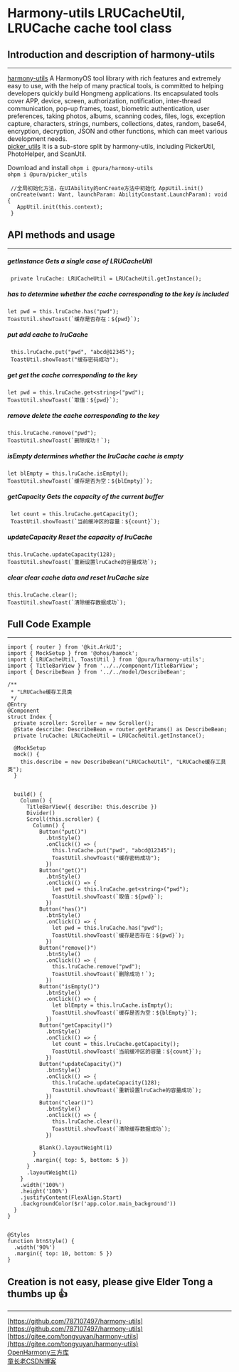 # Harmony-utils LRUCacheUtil, LRUCache cache tool class

## Introduction and description of harmony-utils

------
[harmony-utils](https://ohpm.openharmony.cn/#/cn/detail/@pura%2Fharmony-utils) A HarmonyOS tool library with rich features and extremely easy to use, with the help of many practical tools, is committed to helping developers quickly build Hongmeng applications. Its encapsulated tools cover APP, device, screen, authorization, notification, inter-thread communication, pop-up frames, toast, biometric authentication, user preferences, taking photos, albums, scanning codes, files, logs, exception capture, characters, strings, numbers, collections, dates, random, base64, encryption, decryption, JSON and other functions, which can meet various development needs.   
[picker_utils](https://ohpm.openharmony.cn/#/cn/detail/@pura%2Fpicker_utils) It is a sub-store split by harmony-utils, including PickerUtil, PhotoHelper, and ScanUtil.

Download and install
`ohpm i @pura/harmony-utils`  
`ohpm i @pura/picker_utils`

 ```
  //全局初始化方法，在UIAbility的onCreate方法中初始化 AppUtil.init()
  onCreate(want: Want, launchParam: AbilityConstant.LaunchParam): void {
    AppUtil.init(this.context);
  }
 ```

## API methods and usage

------

##### getInstance Gets a single case of LRUCacheUtil

```
 private lruCache: LRUCacheUtil = LRUCacheUtil.getInstance();
```

##### has to determine whether the cache corresponding to the key is included

```
let pwd = this.lruCache.has("pwd");
ToastUtil.showToast(`缓存是否存在：${pwd}`);
```

##### put add cache to lruCache

```
 this.lruCache.put("pwd", "abcd@12345");
 ToastUtil.showToast("缓存密码成功");
```

##### get get the cache corresponding to the key

```
let pwd = this.lruCache.get<string>("pwd");
ToastUtil.showToast(`取值：${pwd}`);
```

##### remove delete the cache corresponding to the key

```
this.lruCache.remove("pwd");
ToastUtil.showToast(`删除成功！`);
```

##### isEmpty determines whether the lruCache cache is empty

```
let blEmpty = this.lruCache.isEmpty();
ToastUtil.showToast(`缓存是否为空：${blEmpty}`);
```

##### getCapacity Gets the capacity of the current buffer

```
 let count = this.lruCache.getCapacity();
 ToastUtil.showToast(`当前缓冲区的容量：${count}`);
```

##### updateCapacity Reset the capacity of lruCache

```
this.lruCache.updateCapacity(128);
ToastUtil.showToast(`重新设置lruCache的容量成功`);
```

##### clear clear cache data and reset lruCache size

```
this.lruCache.clear();
ToastUtil.showToast(`清除缓存数据成功`);
```

## Full Code Example

------

```
import { router } from '@kit.ArkUI';
import { MockSetup } from '@ohos/hamock';
import { LRUCacheUtil, ToastUtil } from '@pura/harmony-utils';
import { TitleBarView } from '../../component/TitleBarView';
import { DescribeBean } from '../../model/DescribeBean';

/**
 * "LRUCache缓存工具类
 */
@Entry
@Component
struct Index {
  private scroller: Scroller = new Scroller();
  @State describe: DescribeBean = router.getParams() as DescribeBean;
  private lruCache: LRUCacheUtil = LRUCacheUtil.getInstance();

  @MockSetup
  mock() {
    this.describe = new DescribeBean("LRUCacheUtil", "LRUCache缓存工具类");
  }


  build() {
    Column() {
      TitleBarView({ describe: this.describe })
      Divider()
      Scroll(this.scroller) {
        Column() {
          Button("put()")
            .btnStyle()
            .onClick(() => {
              this.lruCache.put("pwd", "abcd@12345");
              ToastUtil.showToast("缓存密码成功");
            })
          Button("get()")
            .btnStyle()
            .onClick(() => {
              let pwd = this.lruCache.get<string>("pwd");
              ToastUtil.showToast(`取值：${pwd}`);
            })
          Button("has()")
            .btnStyle()
            .onClick(() => {
              let pwd = this.lruCache.has("pwd");
              ToastUtil.showToast(`缓存是否存在：${pwd}`);
            })
          Button("remove()")
            .btnStyle()
            .onClick(() => {
              this.lruCache.remove("pwd");
              ToastUtil.showToast(`删除成功！`);
            })
          Button("isEmpty()")
            .btnStyle()
            .onClick(() => {
              let blEmpty = this.lruCache.isEmpty();
              ToastUtil.showToast(`缓存是否为空：${blEmpty}`);
            })
          Button("getCapacity()")
            .btnStyle()
            .onClick(() => {
              let count = this.lruCache.getCapacity();
              ToastUtil.showToast(`当前缓冲区的容量：${count}`);
            })
          Button("updateCapacity()")
            .btnStyle()
            .onClick(() => {
              this.lruCache.updateCapacity(128);
              ToastUtil.showToast(`重新设置lruCache的容量成功`);
            })
          Button("clear()")
            .btnStyle()
            .onClick(() => {
              this.lruCache.clear();
              ToastUtil.showToast(`清除缓存数据成功`);
            })

          Blank().layoutWeight(1)
        }
        .margin({ top: 5, bottom: 5 })
      }
      .layoutWeight(1)
    }
    .width('100%')
    .height('100%')
    .justifyContent(FlexAlign.Start)
    .backgroundColor($r('app.color.main_background'))
  }
}


@Styles
function btnStyle() {
  .width('90%')
  .margin({ top: 10, bottom: 5 })
}
```


## Creation is not easy, please give Elder Tong a thumbs up 👍

------
[https://github.com/787107497/harmony-utils](https://github.com/787107497/harmony-utils)   
[https://gitee.com/tongyuyan/harmony-utils](https://gitee.com/tongyuyan/harmony-utils)   
[OpenHarmony三方库](https://ohpm.openharmony.cn/#/cn/detail/@pura%2Fharmony-utils)   
[童长老CSDN博客](https://blog.csdn.net/qq_32922545)   
   

